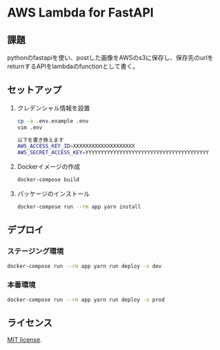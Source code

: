 # AWS Lambda for FastAPI

## 課題

pythonのfastapiを使い、postした画像をAWSのs3に保存し、保存先のurlをreturnするAPIをlambdaのfunctionとして書く。


## セットアップ

1. クレデンシャル情報を設置

    ```bash
    cp -a .env.example .env
    vim .env

    以下を書き換えます
    AWS_ACCESS_KEY_ID=XXXXXXXXXXXXXXXXXXXX
    AWS_SECRET_ACCESS_KEY=YYYYYYYYYYYYYYYYYYYYYYYYYYYYYYYYYYYYYYYY
    ```

2. Dockerイメージの作成

    ```bash
    docker-compose build
    ```

3. パッケージのインストール

    ```bash
    docker-compose run --rm app yarn install
    ```

## デプロイ

### ステージング環境

```bash
docker-compose run --rm app yarn run deploy -s dev
```

### 本番環境

```bash
docker-compose run --rm app yarn run deploy -s prod
```


## ライセンス

[MIT license](https://en.wikipedia.org/wiki/MIT_License).